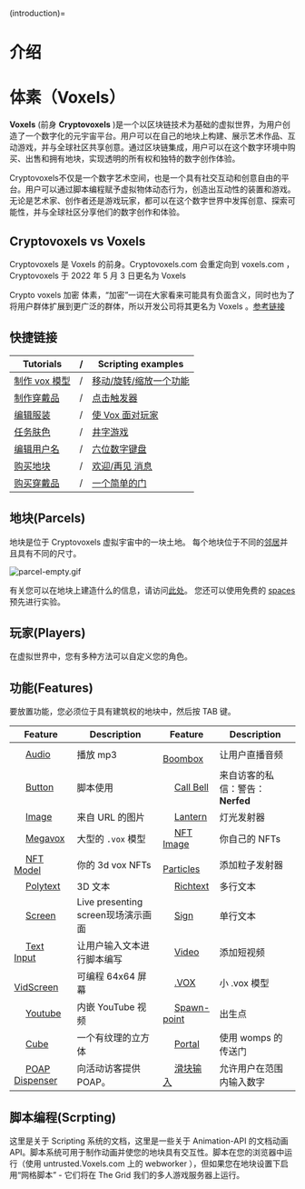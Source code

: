 (introduction)=
# 介绍

# 体素（Voxels）

**Voxels** (前身 **Cryptovoxels** )是一个以区块链技术为基础的虚拟世界，为用户创造了一个数字化的元宇宙平台。用户可以在自己的地块上构建、展示艺术作品、互动游戏，并与全球社区共享创意。通过区块链集成，用户可以在这个数字环境中购买、出售和拥有地块，实现透明的所有权和独特的数字创作体验。

Cryptovoxels不仅是一个数字艺术空间，也是一个具有社交互动和创意自由的平台。用户可以通过脚本编程赋予虚拟物体动态行为，创造出互动性的装置和游戏。无论是艺术家、创作者还是游戏玩家，都可以在这个数字世界中发挥创意、探索可能性，并与全球社区分享他们的数字创作和体验。

## Cryptovoxels vs Voxels

Cryptovoxels 是 Voxels 的前身。Cryptovoxels.com 会重定向到 voxels.com ， Cryptovoxels 于 2022 年 5 月 3 日更名为 Voxels

Crypto voxels 加密 体素，“加密”一词在大家看来可能具有负面含义，同时也为了将用户群体扩展到更广泛的群体，所以开发公司将其更名为 Voxels 。[参考链接](https://www.globenewswire.com/news-release/2022/05/03/2434939/0/en/Cryptovoxels-Is-Rebranding-to-Voxels-on-May-3-2022.html)


## 快捷链接

| Tutorials |  / |Scripting examples|
|------|------|------|
| [制作 vox 模型](Make-a-Vox-Model) |/| [移动/旋转/缩放一个功能](Move-rotate-scale-Feature) |
| [制作穿戴品](Create-a-wearable) |/| [点击触发器](Click-trigger) |
| [编辑服装](#Costume_tab) |/| [使 Vox 面对玩家](Turn) |
| [任务肤色](#Avatar_skin) |/| [井字游戏](TicTacToe) |
| [编辑用户名](Edit-Username) |/| [六位数字键盘](keypad_six_digits) |
| [购买地块](Buy-a-parcel) |/| [欢迎/再见 消息](welcome_message) |
| [购买穿戴品](Buy-a-Wearable) |/| [一个简单的门](Simple-Door) |

## 地块(Parcels)

地块是位于 Cryptovoxels 虚拟宇宙中的一块土地。
每个地块位于不同的[邻居](https://wiki.cryptovoxels.com/en/The-world)并且具有不同的尺寸。

![parcel-empty.gif](https://wiki.cryptovoxels.com/buyingparcel/parcel-empty.gif)

有关您可以在地块上建造什么的信息，请访问[此处](https://wiki.cryptovoxels.com/en/Parcels/Building)。
您还可以使用免费的 [spaces](https://wiki.cryptovoxels.com/Spaces) 预先进行实验。

## 玩家(Players)

在虚拟世界中，您有多种方法可以自定义您的角色。

## 功能(Features)

要放置功能，您必须位于具有建筑权的地块中，然后按 TAB 键。

| Feature | Description | Feature | Description |
| ------ | ------ | ------ | ------ |
| <img width='16' src='https://www.cryptovoxels.com/icons/audio.png'/>  [Audio](#audio) | 播放 mp3 | <img width='16' src='https://www.cryptovoxels.com/icons/audio.png' /> [Boombox](#boombox) |让用户直播音频|
|<img width='16' src='https://www.cryptovoxels.com/icons/button.png' /> [Button](#button) | 脚本使用 | <img width='16' src='https://www.cryptovoxels.com/icons/call-bell.png' /> [Call Bell](#call-bell) |来自访客的私信：警告：**Nerfed**|
|<img width='16' src='https://www.cryptovoxels.com/icons/image.png' />  [Image](#image) | 来自 URL 的图片 | <img width='16' src='https://www.cryptovoxels.com/icons/lantern.png' />  [Lantern](#lantern) | 灯光发射器 |
|<img width='16' src='https://www.cryptovoxels.com/icons/megavox.png' /> [Megavox](#megavox) | 大型的 `.vox` 模型 | <img width='16' src='https://www.cryptovoxels.com/icons/nft-image.png'  /> [NFT Image](#nft-image) | 你自己的 NFTs |
|<img width='16' src='https://www.cryptovoxels.com/icons/nft-model.png'  /> [NFT Model](#nft-model) | 你的 3d vox NFTs |<img width='16' src='https://www.cryptovoxels.com/icons/particle.png'  /> [Particles](#particles) | 添加粒子发射器 |
|<img width='16' src='https://www.cryptovoxels.com/icons/polytext.png' /> [Polytext](#polytext) | 3D 文本 | <img width='16' src='https://www.cryptovoxels.com/icons/richtext.png' /> [Richtext](#richtext) | 多行文本 |
|<img width='16' src='https://www.cryptovoxels.com/icons/screen.png' /> [Screen](#screen) |Live presenting screen现场演示画面| <img width='16' src='https://www.cryptovoxels.com/icons/sign.png' /> [Sign](#sign) |单行文本|
|<img width='16' src='https://www.cryptovoxels.com/icons/text-input.png' />  [Text Input](#text-input) |让用户输入文本进行脚本编写|<img width='16' src='https://www.cryptovoxels.com/icons/video.png' /> [Video](#video) |添加短视频|
|<img width='16' src='https://www.cryptovoxels.com/icons/vid-screen.png' /> [VidScreen](#vid-screen) |可编程 64x64 屏幕|<img width='16' src='https://www.cryptovoxels.com/icons/vox-model.png' /> [.VOX](#vox-model) |小 .vox 模型|
|<img width='16' src='https://www.cryptovoxels.com/icons/youtube.png' /> [Youtube](#youtube) |内嵌 YouTube 视频|<img width='16' src='https://www.cryptovoxels.com/icons/spawn-point.png' /> [Spawn-point](#spawn-point) |出生点|
|<img width='16' src='https://www.cryptovoxels.com/icons/cube.png' /> [Cube](#cube) |一个有纹理的立方体 |<img width='16' src='https://www.cryptovoxels.com/icons/portal.png' /> [Portal](#portal) |使用 womps 的传送门 |
|<img width='16' src='https://www.cryptovoxels.com/icons/poap.png' /> [POAP Dispenser](#POAP-Dispenser) |向活动访客提供 POAP。 | <img width='16' src='https://www.cryptovoxels.com/icons/slider-input.png' /> [滑块输入](#slider-input) | 允许用户在范围内输入数字

## 脚本编程(Scrpting)

这里是关于 Scripting 系统的文档，这里是一些关于 Animation-API 的文档动画 API。脚本系统可用于制作动画并使您的地块具有交互性。脚本在您的浏览器中运行（使用 untrusted.Voxels.com 上的 webworker ），但如果您在地块设置下启用“网格脚本” - 它们将在 The Grid 我们的多人游戏服务器上运行。
